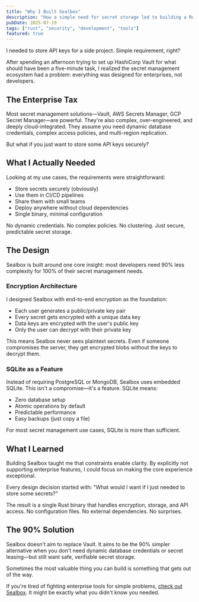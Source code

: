 ```yaml
---
title: "Why I Built Sealbox"
description: "How a simple need for secret storage led to building a Rust-based alternative to enterprise secret management solutions."
pubDate: 2025-07-19
tags: ["rust", "security", "development", "tools"]
featured: true
---
```


I needed to store API keys for a side project. Simple requirement, right?

After spending an afternoon trying to set up HashiCorp Vault for what should have been a five-minute task, I realized the secret management ecosystem had a problem: everything was designed for enterprises, not developers.

## The Enterprise Tax

Most secret management solutions—Vault, AWS Secrets Manager, GCP Secret Manager—are powerful. They're also complex, over-engineered, and deeply cloud-integrated. They assume you need dynamic database credentials, complex access policies, and multi-region replication.

But what if you just want to store some API keys securely?

## What I Actually Needed

Looking at my use cases, the requirements were straightforward:

- Store secrets securely (obviously)
- Use them in CI/CD pipelines
- Share them with small teams
- Deploy anywhere without cloud dependencies
- Single binary, minimal configuration

No dynamic credentials. No complex policies. No clustering. Just secure, predictable secret storage.

## The Design

Sealbox is built around one core insight: most developers need 90% less complexity for 100% of their secret management needs.

### Encryption Architecture

I designed Sealbox with end-to-end encryption as the foundation:

- Each user generates a public/private key pair
- Every secret gets encrypted with a unique data key
- Data keys are encrypted with the user's public key
- Only the user can decrypt with their private key

This means Sealbox never sees plaintext secrets. Even if someone compromises the server, they get encrypted blobs without the keys to decrypt them.

### SQLite as a Feature

Instead of requiring PostgreSQL or MongoDB, Sealbox uses embedded SQLite. This isn't a compromise—it's a feature. SQLite means:

- Zero database setup
- Atomic operations by default
- Predictable performance
- Easy backups (just copy a file)

For most secret management use cases, SQLite is more than sufficient.

## What I Learned

Building Sealbox taught me that constraints enable clarity. By explicitly not supporting enterprise features, I could focus on making the core experience exceptional.

Every design decision started with: "What would I want if I just needed to store some secrets?"

The result is a single Rust binary that handles encryption, storage, and API access. No configuration files. No external dependencies. No surprises.

## The 90% Solution

Sealbox doesn't aim to replace Vault. It aims to be the 90% simpler alternative when you don't need dynamic database credentials or secret leasing—but still want safe, verifiable secret storage.

Sometimes the most valuable thing you can build is something that gets out of the way.

If you're tired of fighting enterprise tools for simple problems, [check out Sealbox](https://github.com/realmorrisliu/sealbox). It might be exactly what you didn't know you needed.
